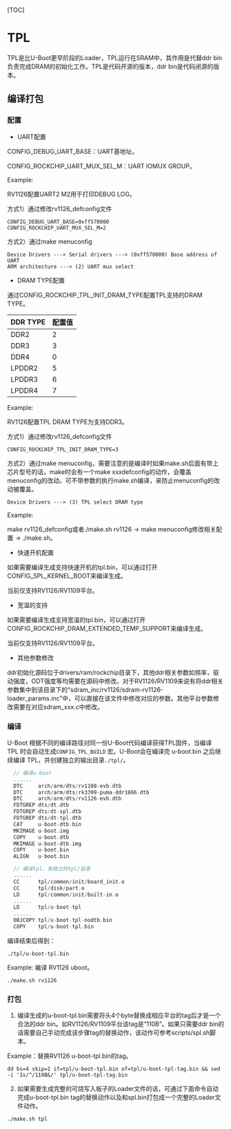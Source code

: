 [TOC]

# TPL

TPL是比U-Boot更早阶段的Loader，TPL运行在SRAM中，其作用是代替ddr bin负责完成DRAM的初始化工作。TPL是代码开源的版本，ddr bin是代码闭源的版本。

## 编译打包

### 配置

- UART配置

CONFIG_DEBUG_UART_BASE：UART基地址。

CONFIG_ROCKCHIP_UART_MUX_SEL_M：UART IOMUX GROUP。

Example:

RV1126配置UART2 M2用于打印DEBUG LOG。

方式1）通过修改rv1126_defconfig文件

```
CONFIG_DEBUG_UART_BASE=0xff570000
CONFIG_ROCKCHIP_UART_MUX_SEL_M=2
```

方式2）通过make menuconfig

```
Device Drivers ---> Serial drivers ---> (0xff570000) Base address of UART
ARM architecture ---> (2) UART mux select
```

- DRAM TYPE配置

通过CONFIG_ROCKCHIP_TPL_INIT_DRAM_TYPE配置TPL支持的DRAM TYPE。

| **DDR TYPE** | **配置值** |
| ------------ | --------- |
| DDR2         | 2         |
| DDR3         | 3         |
| DDR4         | 0         |
| LPDDR2       | 5         |
| LPDDR3       | 6         |
| LPDDR4       | 7         |

Example:

RV1126配置TPL DRAM TYPE为支持DDR3。

方式1）通过修改rv1126_defconfig文件

```
CONFIG_ROCKCHIP_TPL_INIT_DRAM_TYPE=3
```

方式2）通过make menuconfig，需要注意的是编译时如果make.sh后面有带上芯片型号的话，make时会有一个make xxxdefconfig的动作，会覆盖menuconfig的改动。可不带参数的执行make.sh编译，来防止menuconfig的改动被覆盖。

```
Device Drivers ---> (3) TPL select DRAM type
```

Example:

make rv1126_defconfig或者./make.sh rv1126 -> make menuconfig修改相关配置 -> ./make.sh。

- 快速开机配置

如果需要编译生成支持快速开机的tpl.bin，可以通过打开CONFIG_SPL_KERNEL_BOOT来编译生成。

当前仅支持RV1126/RV1109平台。

- 宽温的支持

如果需要编译生成支持宽温的tpl.bin，可以通过打开CONFIG_ROCKCHIP_DRAM_EXTENDED_TEMP_SUPPORT来编译生成。

当前仅支持RV1126/RV1109平台。

- 其他参数修改

ddr初始化源码位于drivers/ram/rockchip目录下，其他ddr相关参数如频率，驱动强度，ODT强度等均需要在源码中修改。对于RV1126/RV1109来说有将ddr相关参数集中到该目录下的“sdram_inc/rv1126/sdram-rv1126-loader_params.inc”中，可以直接在该文件中修改对应的参数。其他平台参数修改需要在对应sdram_xxx.c中修改。

### 编译

U-Boot 根据不同的编译路径对同一份U-Boot代码编译获得TPL固件，当编译 TPL 时会自动生成`CONFIG_TPL_BUILD` 宏。U-Boot会在编译完 u-boot.bin 之后继续编译 TPL，并创建独立的输出目录`./tpl/`。

```c
  // 编译u-boot
  ......
  DTC     arch/arm/dts/rv1108-evb.dtb
  DTC     arch/arm/dts/rk3399-puma-ddr1866.dtb
  DTC     arch/arm/dts/rv1126-evb.dtb
  FDTGREP dts/dt.dtb
  FDTGREP dts/dt-spl.dtb
  FDTGREP dts/dt-tpl.dtb
  CAT     u-boot-dtb.bin
  MKIMAGE u-boot.img
  COPY    u-boot.dtb
  MKIMAGE u-boot-dtb.img
  COPY    u-boot.bin
  ALIGN   u-boot.bin

  // 编译tpl，有独立的tpl/目录
  ......
  CC      tpl/common/init/board_init.o
  CC      tpl/disk/part.o
  LD      tpl/common/init/built-in.o
  ......
  LD      tpl/u-boot-tpl
  ......
  OBJCOPY tpl/u-boot-tpl-nodtb.bin
  COPY    tpl/u-boot-tpl.bin
```

编译结束后得到：

```
./tpl/u-boot-tpl.bin
```

Example:
编译 RV1126 uboot。

```
./make.sh rv1126
```

### 打包

1. 编译生成的u-boot-tpl.bin需要将头4个byte替换成相应平台的tag后才是一个合法的ddr bin。如RV1126/RV1109平台该tag是“110B”。如果只需要ddr bin的话需要自己手动完成该步骤tag的替换动作，该动作可参考scripts/spl.sh脚本。

Example：替换RV1126 u-boot-tpl.bin的tag。

```
dd bs=4 skip=1 if=tpl/u-boot-tpl.bin of=tpl/u-boot-tpl-tag.bin && sed -i '1s/^/110B&/' tpl/u-boot-tpl-tag.bin
```

2. 如果需要生成完整的可烧写入板子的Loader文件的话，可通过下面命令自动完成u-boot-tpl.bin tag的替换动作以及和spl.bin打包成一个完整的Loader文件动作。

```
./make.sh tpl
```
